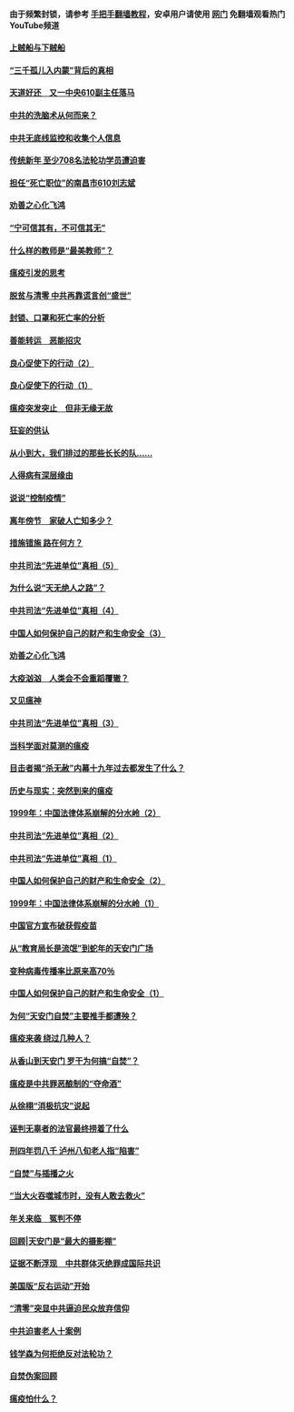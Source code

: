 #### 由于频繁封锁，请参考 [手把手翻墙教程](https://github.com/gfw-breaker/guides/wiki/)，安卓用户请使用 [网门](https://github.com/gfw-breaker/nogfw/blob/master/dl.md?t=03200700) 免翻墙观看热门YouTube频道 

#### [上贼船与下贼船](../pages/19/422276.md?t=03200700) 

#### [“三千孤儿入内蒙”背后的真相](../pages/19/422229.md?t=03200700) 

#### [天道好还　又一中央610副主任落马](../pages/19/422155.md?t=03200700) 

#### [中共的洗脑术从何而来？](../pages/19/422154.md?t=03200700) 

#### [中共无底线监控和收集个人信息](../pages/19/422039.md?t=03200700) 

#### [传统新年 至少708名法轮功学员遭迫害](../pages/19/421946.md?t=03200700) 

#### [担任“死亡职位”的南昌市610刘志斌](../pages/19/421957.md?t=03200700) 

#### [劝善之心化飞鸿](../pages/19/421164.md?t=03200700) 

#### [“宁可信其有，不可信其无”](../pages/19/421691.md?t=03200700) 

#### [什么样的教师是“最美教师”？](../pages/19/421755.md?t=03200700) 

#### [瘟疫引发的思考](../pages/19/421594.md?t=03200700) 

#### [脱贫与清零 中共再靠谎言创“盛世”](../pages/19/421590.md?t=03200700) 

#### [封锁、口罩和死亡率的分析](../pages/19/421495.md?t=03200700) 

#### [善能转运　恶能招灾](../pages/19/421334.md?t=03200700) 

#### [良心促使下的行动（2）](../pages/19/421361.md?t=03200700) 

#### [良心促使下的行动（1）](../pages/19/421302.md?t=03200700) 

#### [瘟疫突发突止　但非无缘无故](../pages/19/421281.md?t=03200700) 

#### [狂妄的供认](../pages/19/421199.md?t=03200700) 

#### [从小到大，我们排过的那些长长的队……](../pages/19/421243.md?t=03200700) 

#### [人得病有深层缘由](../pages/19/420864.md?t=03200700) 

#### [说说“控制疫情”](../pages/19/420831.md?t=03200700) 

#### [离年傍节　家破人亡知多少？](../pages/19/420563.md?t=03200700) 

#### [措施错施  路在何方？](../pages/19/420076.md?t=03200700) 

#### [中共司法“先进单位”真相（5）](../pages/19/419453.md?t=03200700) 

#### [为什么说“天无绝人之路”？](../pages/19/419618.md?t=03200700) 

#### [中共司法“先进单位”真相（4）](../pages/19/419452.md?t=03200700) 

#### [中国人如何保护自己的财产和生命安全（3）](../pages/19/419405.md?t=03200700) 

#### [劝善之心化飞鸿](../pages/19/418758.md?t=03200700) 

#### [大疫汹汹　人类会不会重蹈覆辙？](../pages/19/419691.md?t=03200700) 

#### [又见瘟神](../pages/19/419225.md?t=03200700) 

#### [中共司法“先进单位”真相（3）](../pages/19/419451.md?t=03200700) 

#### [当科学面对莫测的瘟疫](../pages/19/419625.md?t=03200700) 

#### [目击者揭“杀无赦”内幕十九年过去都发生了什么？](../pages/19/419617.md?t=03200700) 

#### [历史与现实：突然到来的瘟疫](../pages/19/419619.md?t=03200700) 

#### [1999年：中国法律体系崩解的分水岭（2）](../pages/19/419455.md?t=03200700) 

#### [中共司法“先进单位”真相（2）](../pages/19/419450.md?t=03200700) 

#### [中共司法“先进单位”真相（1）](../pages/19/419449.md?t=03200700) 

#### [中国人如何保护自己的财产和生命安全（2）](../pages/19/419404.md?t=03200700) 

#### [1999年：中国法律体系崩解的分水岭（1）](../pages/19/419454.md?t=03200700) 

#### [中国官方宣布破获假疫苗](../pages/19/419504.md?t=03200700) 

#### [从“教育局长是流氓”到蛇年的天安门广场](../pages/19/419470.md?t=03200700) 

#### [变种病毒传播率比原来高70％](../pages/19/419456.md?t=03200700) 

#### [中国人如何保护自己的财产和生命安全（1）](../pages/19/419403.md?t=03200700) 

#### [为何“天安门自焚”主要推手都遭殃？](../pages/19/419348.md?t=03200700) 

#### [瘟疫来袭 绕过几种人？](../pages/19/419349.md?t=03200700) 

#### [从香山到天安门 罗干为何搞“自焚”？](../pages/19/419270.md?t=03200700) 

#### [瘟疫是中共罪恶酿制的“夺命酒”](../pages/19/419223.md?t=03200700) 

#### [从徐栩“消极抗灾”说起](../pages/19/419224.md?t=03200700) 

#### [诬判无辜者的法官最终捞着了什么](../pages/19/419268.md?t=03200700) 

#### [刑四年罚八千 泸州八旬老人指“陷害”](../pages/19/419232.md?t=03200700) 

#### [“自焚”与插播之火](../pages/19/419226.md?t=03200700) 

#### [“当大火吞噬城市时，没有人敢去救火”](../pages/19/419077.md?t=03200700) 

#### [年关来临　冤判不停](../pages/19/419093.md?t=03200700) 

#### [回顾|天安门是“最大的摄影棚”](../pages/19/380866.md?t=03200700) 

#### [证据不断浮现　中共群体灭绝罪成国际共识](../pages/19/419031.md?t=03200700) 

#### [美国版“反右运动”开始](../pages/19/419030.md?t=03200700) 

#### [“清零”突显中共逼迫民众放弃信仰](../pages/19/418995.md?t=03200700) 

#### [中共迫害老人十案例](../pages/19/418831.md?t=03200700) 

#### [钱学森为何拒绝反对法轮功？](../pages/19/418905.md?t=03200700) 

#### [自焚伪案回顾](../pages/19/418799.md?t=03200700) 

#### [瘟疫怕什么？](../pages/19/418800.md?t=03200700) 

